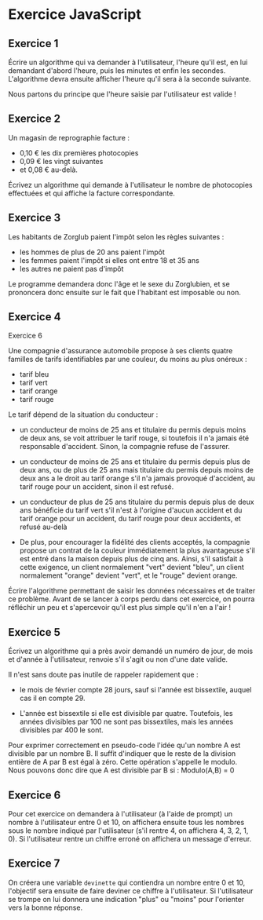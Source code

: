 # Exercice JavaScript

## Exercice 1 
Écrire un algorithme qui va demander à l'utilisateur, l'heure qu'il est, en lui demandant d'abord l'heure, puis les minutes et enfin les secondes. L'algorithme devra ensuite afficher l'heure qu'il sera à la seconde suivante.

Nous partons du principe que l'heure saisie par l'utilisateur est valide !

## Exercice 2

Un magasin de reprographie facture :

- 0,10 € les dix premières photocopies
- 0,09 € les vingt suivantes
- et 0,08 € au-delà.

Écrivez un algorithme qui demande à l'utilisateur le nombre de photocopies effectuées et qui affiche la facture correspondante.

## Exercice 3
Les habitants de Zorglub paient l'impôt selon les règles suivantes :

- les hommes de plus de 20 ans paient l'impôt
- les femmes paient l'impôt si elles ont entre 18 et 35 ans
- les autres ne paient pas d'impôt

Le programme demandera donc l'âge et le sexe du Zorglubien, et se prononcera donc ensuite sur le fait que l'habitant est imposable ou non.

## Exercice 4
Exercice 6

Une compagnie d'assurance automobile propose à ses clients quatre familles de tarifs identifiables par une couleur, du moins au plus onéreux :

- tarif bleu
- tarif vert
- tarif orange
- tarif rouge

Le tarif dépend de la situation du conducteur :

- un conducteur de moins de 25 ans et titulaire du permis depuis moins de deux ans, se voit attribuer le tarif rouge, si toutefois il n'a jamais été responsable d'accident. Sinon, la compagnie refuse de l'assurer.

- un conducteur de moins de 25 ans et titulaire du permis depuis plus de deux ans, ou de plus de 25 ans mais titulaire du permis depuis moins de deux ans a le droit au tarif orange s'il n'a jamais provoqué d'accident, au tarif rouge pour un accident, sinon il est refusé.

- un conducteur de plus de 25 ans titulaire du permis depuis plus de deux ans bénéficie du tarif vert s'il n'est à l'origine d'aucun accident et du tarif orange pour un accident, du tarif rouge pour deux accidents, et refusé au-delà

- De plus, pour encourager la fidélité des clients acceptés, la compagnie propose un contrat de la couleur immédiatement la plus avantageuse s'il est entré dans la maison depuis plus de cinq ans. Ainsi, s'il satisfait à cette exigence, un client normalement "vert" devient "bleu", un client normalement "orange" devient "vert", et le "rouge" devient orange.

Écrire l'algorithme permettant de saisir les données nécessaires et de traiter ce problème. Avant de se lancer à corps perdu dans cet exercice, on pourra réfléchir un peu et s'apercevoir qu'il est plus simple qu'il n'en a l'air ! 

## Exercice 5

Écrivez un algorithme qui a près avoir demandé un numéro de jour, de mois et d'année à l'utilisateur, renvoie s'il s'agit ou non d'une date valide.

Il n'est sans doute pas inutile de rappeler rapidement que :

- le mois de février compte 28 jours, sauf si l'année est bissextile, auquel cas il en compte 29.

- L'année est bissextile si elle est divisible par quatre. Toutefois, les années divisibles par 100 ne sont pas bissextiles, mais les années divisibles par 400 le sont.

Pour exprimer correctement en pseudo-code l'idée qu'un nombre A est divisible par un nombre B. Il suffit d'indiquer que le reste de la division entière de A par B est égal à zéro. Cette opération s'appelle le modulo. Nous pouvons donc dire que A est divisible par B si : Modulo(A,B) = 0

## Exercice 6 
Pour cet exercice on demandera à l'utilisateur (à l'aide de prompt) un nombre à l'utilisateur entre 0 et 10, on affichera ensuite tous les nombres sous le nombre indiqué par l'utilisateur (s'il rentre 4, on affichera 4, 3, 2, 1, 0). Si l'utilisateur rentre un chiffre erroné on affichera un message d'erreur.

## Exercice 7
On créera une variable `devinette` qui contiendra un nombre entre 0 et 10, l'objectif sera ensuite de faire deviner ce chiffre à l'utilisateur. Si l'utilisateur se trompe on lui donnera une indication "plus" ou "moins" pour l'orienter vers la bonne réponse.